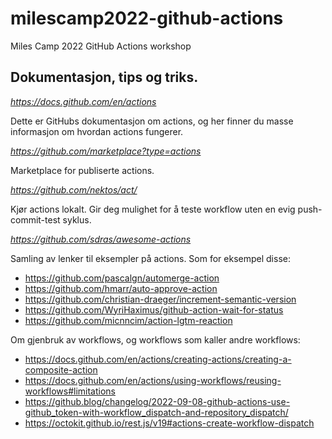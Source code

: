 # milescamp2022-github-actions
Miles Camp 2022 GitHub Actions workshop

## Dokumentasjon, tips og triks.

*https://docs.github.com/en/actions*

Dette er GitHubs dokumentasjon om actions, og her finner du masse informasjon om
hvordan actions fungerer.

*https://github.com/marketplace?type=actions*

Marketplace for publiserte actions.

*https://github.com/nektos/act/*

Kjør actions lokalt.  Gir deg mulighet for å teste workflow uten en evig
push-commit-test syklus.

*https://github.com/sdras/awesome-actions*

Samling av lenker til eksempler på actions.  Som for eksempel disse:

- https://github.com/pascalgn/automerge-action
- https://github.com/hmarr/auto-approve-action
- https://github.com/christian-draeger/increment-semantic-version
- https://github.com/WyriHaximus/github-action-wait-for-status
- https://github.com/micnncim/action-lgtm-reaction

Om gjenbruk av workflows, og workflows som kaller andre workflows:

- https://docs.github.com/en/actions/creating-actions/creating-a-composite-action
- https://docs.github.com/en/actions/using-workflows/reusing-workflows#limitations
- https://github.blog/changelog/2022-09-08-github-actions-use-github_token-with-workflow_dispatch-and-repository_dispatch/
- https://octokit.github.io/rest.js/v19#actions-create-workflow-dispatch
